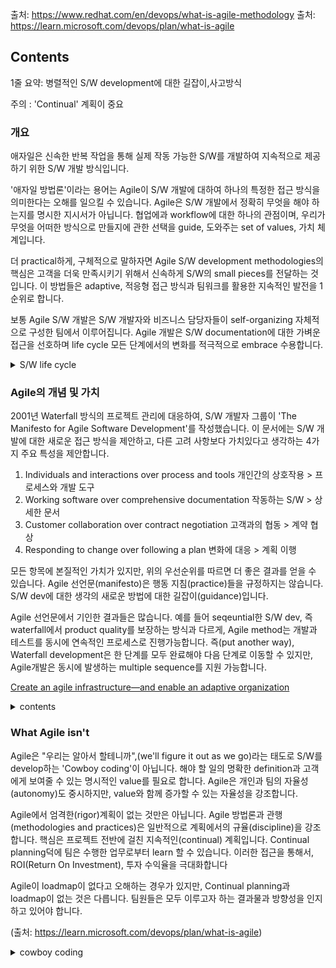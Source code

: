 출처: https://www.redhat.com/en/devops/what-is-agile-methodology
출처: https://learn.microsoft.com/devops/plan/what-is-agile
## Contents

1줄 요약: 병렬적인 S/W development에 대한 길잡이,사고방식

주의 : 'Continual' 계획이 중요
### 개요

애자일은 신속한 반복 작업을 통해 실제 작동 가능한 S/W를 개발하여 지속적으로 제공하기 위한 S/W 개발 방식입니다.

'애자일 방법론'이라는 용어는 Agile이 S/W 개발에 대하여 하나의 특정한 접근 방식을 의미한다는 오해를 일으킬 수 있습니다.
Agile은 S/W 개발에서 정확히 무엇을 해야 하는지를 명시한 지시서가 아닙니다. 
협업에과 workflow에 대한 하나의 관점이며, 우리가 무엇을 어떠한 방식으로 만들지에 관한 선택을 guide, 도와주는 set of values, 가치 체계입니다.

더 practical하게, 구체적으로 말하자면 Agile S/W development methodologies의 핵심은 고객을 더욱 만족시키기 위해서 신속하게 S/W의 small pieces를 전달하는 것입니다. 
이 방법들은 adaptive, 적응형 접근 방식과 팀워크를 활용한 지속적인 발전을 1순위로 합니다.

보통 Agile S/W 개발은 S/W 개발자와 비즈니스 담당자들이 self-organizing 자체적으로 구성한 팀에서 이루어집니다.
Agile 개발은 S/W documentation에 대한 가벼운 접근을 선호하며 life cycle 모든 단계에서의 변화를 적극적으로 embrace 수용합니다.

<details>
<summary>
S/W life cycle
</summary>
Software Development Lifecycle이란 개발 팀이 높은 품질의 software를 design하기 위해 사용하는 cost-effective and time-efficient 프로세스입니다.
SDLC의 목표는 S/W의 production과 이후에도 고객의 기대를 충족하도록 forward planning, 미리 계획을 통해 프로젝트의 위험을 최소화시키는 것입니다.
이 methodology, 방법론은 S/W 개발 과정을 할당, 완료, 측정할 수 있는 작업으로 나누는 일련의 단계들을 outline, 개략적으로 설계합니다.

What is SDLC?
Why is SDLC important?
How does SDLC work?
What are SDLC models?
How does SDLC address security?
How does SDLC compare with other lifecyclemanagement methodologies?
How can AWS help you with your SDLC requirements?

(출처:[What Is SDLC](https://aws.amazon.com/what-is/sdlc/?nc1=h_ls))
</details>

### Agile의 개념 및 가치
2001년 Waterfall 방식의 프로젝트 관리에 대응하여, S/W 개발자 그룹이 'The Manifesto for Agile Software Development'를 작성했습니다.
이 문서에는 S/W 개발에 대한 새로운 접근 방식을 제안하고, 다른 고려 사항보다 가치있다고 생각하는 4가지 주요 특성을 제안합니다.

1. Individuals and interactions over process and tools
    개인간의 상호작용 > 프로세스와 개발 도구
2. Working software over comprehensive documentation
    작동하는 S/W > 상세한 문서
3. Customer collaboration over contract negotiation
    고객과의 협동 > 계약 협상
4. Responding to change over following a plan
    변화에 대응 > 계획 이행

모든 항목에 본질적인 가치가 있지만, 위의 우선순위를 따르면 더 좋은 결과를 얻을 수 있습니다.
Agile 선언문(manifesto)은 행동 지침(practice)들을 규정하지는 않습니다. S/W dev에 대한 생각의 새로운 방법에 대한 길잡이(guidance)입니다.

Agile 선언문에서 기인한 결과들은 많습니다. 예를 들어 seqeuntial한 S/W dev, 즉 waterfall에서 product quality를 보장하는 방식과 다르게,
Agile method는 개발과 테스트를 동시에 연속적인 프로세스로 진행가능합니다.
즉(put another way), Waterfall development은 한 단계를 모두 완료해야 다음 단계로 이동할 수 있지만, Agile개발은 동시에 발생하는 multiple sequence를 지원 가능합니다.

[Create an agile infrastructure—and enable an adaptive organization](https://www.redhat.com/rhdc/managed-files/mi-agile-integration-ebook-f20123wg-201911-en_0.pdf)
<details>
<summary>
contents
</summary>
1. The role of integration in innovation 
2. Laying the foundation for agility
3. Implementing agile integration
</details>

### What Agile isn't
Agile은 "우리는 알아서 할테니까",(we'll figure it out as we go)라는 태도로 S/W를 develop하는 'Cowboy coding'이 아닙니다.
해야 할 일의 명확한 definition과 고객에게 보여줄 수 있는 명시적인 value를 필요로 합니다.
Agile은 개인과 팀의 자율성(autonomy)도 중시하지만, value와 함께 증가할 수 있는 자율성을 강조합니다.

Agile에서 엄격한(rigor)계획이 없는 것만은 아닙니다. Agile 방법론과 관행(methodologies and practices)은 일반적으로 계획에서의 규율(discipline)을 강조합니다.
핵심은 프로젝트 전반에 걸친 지속적인(continual) 계획입니다. Continual planning덕에 팀은 수행한 업무로부터 learn 할 수 있습니다.
이러한 접근을 통해서, ROI(Return On Investment), 투자 수익율을 극대화합니다

Agile이 loadmap이 없다고 오해하는 경우가 있지만, Continual planning과 loadmap이 없는 것은 다릅니다. 팀원들은 모두 이루고자 하는 결과물과 방향성을 인지하고 있어야 합니다.

(출처: https://learn.microsoft.com/devops/plan/what-is-agile)


<details>
<summary>
cowboy coding
</summary>
Cowboy coding 은 S/W 개발 방식 중 하나로, 혼자서 또는 적은 인원의 팀으로 S/W를 개발하는 경우를 가리키비낟. 
</details>